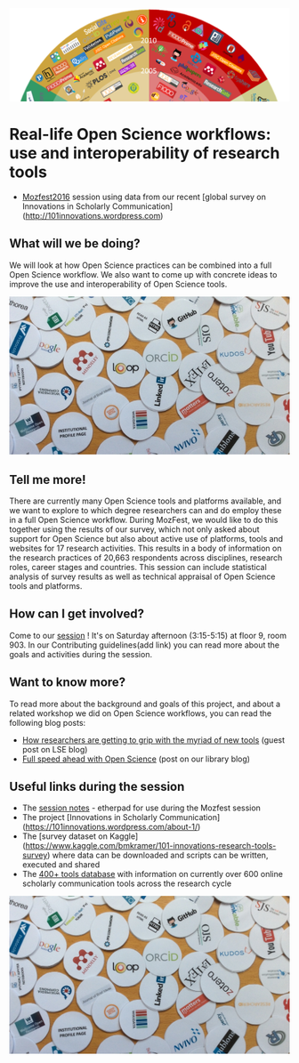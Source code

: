 ![101 Innovations in Scholarly Communication](InnoScholComm_figure_jan2015_rising_sun_compressed.png)

# Real-life Open Science workflows: use and interoperability of research tools 
- [Mozfest2016](https://mozillafestival.org/) session using data from our recent [global survey on Innovations in Scholarly Communication] (http://101innovations.wordpress.com) 

## What will we be doing?
We will look at how Open Science practices can be combined into a full Open Science workflow. We also want to come up with concrete ideas to improve the use and interoperability of Open Science tools.

![Tools and more tools](collected-circles-cropped_small.jpg)

## Tell me more!
There are currently many Open Science tools and platforms available, and we want to explore to which degree researchers can and do employ these in a full Open Science workflow. During MozFest, we would like to do this together using the results of our survey, which not only asked about support for Open Science but also about active use of platforms, tools and websites for 17 research activities. This results in a body of information on the research practices of 20,663 respondents across disciplines, research roles, career stages and countries. This session can include statistical analysis of survey results as well as technical appraisal of Open Science tools and platforms.

## How can I get involved?
Come to our [session](https://app.mozillafestival.org/#_session-338) ! It's on Saturday afternoon (3:15-5:15) at floor 9, room 903. 
In our Contributing guidelines(add link) you can read more about the goals and activities during the session. 


## Want to know more?
To read more about the background and goals of this project, and about a related workshop we did on Open Science workflows, you can read the following blog posts:
- [How researchers are getting to grip with the myriad of new tools](http://blogs.lse.ac.uk/impactofsocialsciences/2015/11/11/101-innovations-in-scholarly-communication/) (guest post on LSE blog)
- [Full speed ahead with Open Science](https://im2punt0.wordpress.com/2016/10/22/full-speed-ahead-with-open-science/) (post on our library blog)

## Useful links during the session
- The [session notes](https://public.etherpad-mozilla.org/p/mozfest-2016-real-life-open-science-workflows--use) - etherpad for use during the Mozfest session
- The project [Innovations in Scholarly Communication] (https://101innovations.wordpress.com/about-1/)
- The [survey dataset on Kaggle] (https://www.kaggle.com/bmkramer/101-innovations-research-tools-survey) where data can be downloaded and scripts can be written, executed and shared
- The [400+ tools database](http://bit.ly/innoscholcomm-list) with information on currently over 600 online scholarly communication tools across the research cycle 

![Open Science workflow example](collected%20circles%20cropped%20medium.jpg)
